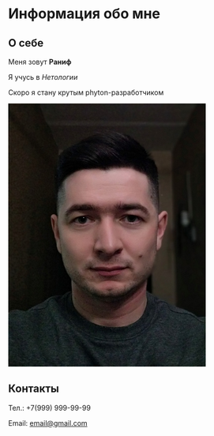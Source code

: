 # Информация обо мне

## О себе
Меня зовут **Раниф**

Я учусь в _Нетологии_

Скоро я стану крутым phyton-разработчиком

![селфи](photo.jpg)

## Контакты
Тел.: +7(999) 999-99-99

Email: [email@gmail.com](mailto:email@gmail.com)